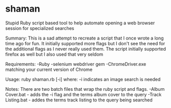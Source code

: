 # shaman
Stupid Ruby script based tool to help automate opening a web browser session for specialized searches 

Summary:
This is a sad attempt to recreate a script that I once wrote a long time ago for fun.  It initially supported more flags but I don't see the need for the additional flags as I never really used them.  The script initially supported firefox as well but I also used that very seldom

Requirements:
-Ruby
-selenium webdriver gem
-ChromeDriver.exe matching your current version of Chrome

Usage:
ruby shaman.rb [-i]
where:
-i indicates an image search is needed 

Notes:
There are two batch files that wrap the ruby script and flags.
-Album Cover.bat - adds the -i flag and the terms album cover to the query
-Track Listing.bat - addes the terms track listing to the query being searched
